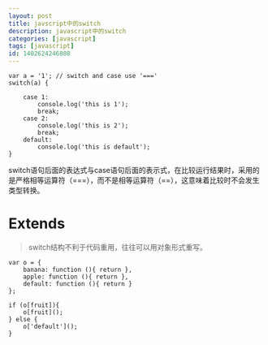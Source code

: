 ```yaml
---
layout: post
title: javscript中的switch
description: javascript中的switch
categories: [javascript]
tags: [javascript]
id: 1402624246808
---
```




	var a = '1'; // switch and case use '==='
	switch(a) {

		case 1:
			console.log('this is 1');
			break;
		case 2:
			console.log('this is 2');
			break;
		default:
			console.log('this is default');
	}


switch语句后面的表达式与case语句后面的表示式，在比较运行结果时，采用的是严格相等运算符（===），而不是相等运算符（==），这意味着比较时不会发生类型转换。

Extends
===========

> switch结构不利于代码重用，往往可以用对象形式重写。


	var o = {
	    banana: function (){ return },
	    apple: function (){ return },
	    default: function (){ return }
	};

	if (o[fruit]){
	    o[fruit]();
	} else {
	    o['default']();
	}
